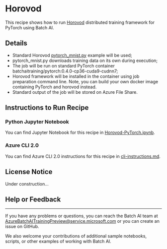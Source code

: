 # Horovod

This recipe shows how to run [Horovod](https://github.com/uber/horovod) distributed training framework for PyTorch using Batch AI.


## Details

- Standard Horovod [pytorch_mnist.py](https://raw.githubusercontent.com/uber/horovod/master/examples/pytorch_mnist.py) example will be used;
- pytorch_mnist.py downloads training data on its own during execution;
- The job will be run on standard PyTorch container batchaitraining/pytorch:0.4.0-cp36-cuda9-cudnn7;
- Horovod framework will be installed in the container using job preparation command line. Note, you can build your own docker image containing PyTorch and horovod instead.
- Standard output of the job will be stored on Azure File Share.

## Instructions to Run Recipe

### Python Jupyter Notebook

You can find Jupyter Notebook for this recipe in [Horovod-PyTorch.ipynb](./Horovod-PyTorch.ipynb).

### Azure CLI 2.0

You can find Azure CLI 2.0 instructions for this recipe in [cli-instructions.md](./cli-instructions.md).

## License Notice

Under construction...

## Help or Feedback
--------------------
If you have any problems or questions, you can reach the Batch AI team at [AzureBatchAITrainingPreview@service.microsoft.com](mailto:AzureBatchAITrainingPreview@service.microsoft.com) or you can create an issue on GitHub.

We also welcome your contributions of additional sample notebooks, scripts, or other examples of working with Batch AI.
